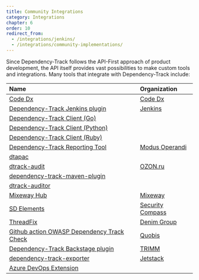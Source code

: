 ```yaml
---
title: Community Integrations
category: Integrations
chapter: 6
order: 10
redirect_from:
  - /integrations/jenkins/
  - /integrations/community-implementations/
---
```


Since Dependency-Track follows the API-First approach of product development, the API itself provides vast possibilities 
to make custom tools and integrations. Many tools that integrate with Dependency-Track include:

| Name | Organization |
|:---------|:--------|
| [Code Dx](https://codedx.com/) | [Code Dx](https://codedx.com/) |
| [Dependency-Track Jenkins plugin](https://plugins.jenkins.io/dependency-track/) | [Jenkins](https://www.jenkins.io/) |
| [Dependency-Track Client (Go)](https://github.com/nscuro/dtrack-client) | |
| [Dependency-Track Client (Python)](https://github.com/alvinchchen/dependency-track-python) | |
| [Dependency-Track Client (Ruby)](https://github.com/mrtc0/dependency-tracker-client) | |
| [Dependency-Track Reporting Tool](https://github.com/MO-Movia/Dependency-Track-Report-Tool) | [Modus Operandi](https://www.modusoperandi.com/) |
| [dtapac](https://github.com/nscuro/dtapac) | |
| [dtrack-audit](https://github.com/ozonru/dtrack-audit) | [OZON.ru](https://www.ozon.ru/) |
| [dependency-track-maven-plugin](https://github.com/pmckeown/dependency-track-maven-plugin) | |
| [dtrack-auditor](https://github.com/thinksabin/DTrackAuditor) | |
| [Mixeway Hub](https://github.com/mixeway/mixewayhub) | [Mixeway](https://mixeway.io/) |
| [SD Elements](https://www.securitycompass.com/sdelements) | [Security Compass](https://www.securitycompass.com/) |
| [ThreadFix](https://threadfix.it/) | [Denim Group](https://www.denimgroup.com/) |
|[Github action OWASP Dependency Track Check](https://github.com/marketplace/actions/owasp-dependency-track-check)| [Quobis](https://www.quobis.com/)|
|[Dependency-Track Backstage plugin](https://github.com/TRIMM/plugin-dependencytrack)| [TRIMM](https://www.trimm.nl/)|
| [dependency-track-exporter](https://github.com/jetstack/dependency-track-exporter) | [Jetstack](https://jetstack.io) |
| [Azure DevOps Extension](https://marketplace.visualstudio.com/items?itemName=eshaar-me.vss-dependency-track-integration) | |

